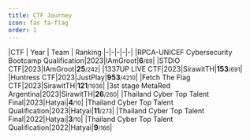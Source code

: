 ```yaml
---
title: CTF Journey
icon: fas fa-flag
order: 1
---
```


|CTF | Year | Team | Ranking
|-|-|-|-|-|
|RPCA-UNICEF Cybersecurity Bootcamp Qualification|2023|IAmGroot|**6**<small>/89</small>|
|STDiO CTF|2023|IAmGroot|**25**<small>/242</small>|
|1337UP LIVE CTF|2023|SirawitTH|**153**<small>/691</small>|
|Huntress CTF|2023|JustPlay|**953**<small>/4210</small>|
|Fetch The Flag CTF|2023|SirawitTH|**121**<small>/1936</small>|
|3st stage MetaRed Argentina|2023|SirawitTH|**26**<small>/260</small>|
|Thailand Cyber Top Talent Final|2023|Hatyai|**4**<small>/10</small>|
|Thailand Cyber Top Talent Qualification|2023|Hatyai|**11**<small>/273</small>|
|Thailand Cyber Top Talent Final|2022|Hatyai|**3**<small>/10</small>|
|Thailand Cyber Top Talent Qualification|2022|Hatyai|**9**<small>/166</small>|
